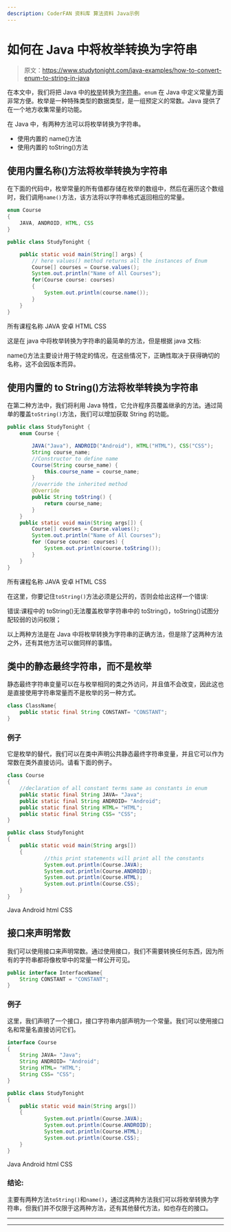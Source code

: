 ```yaml
---
description: CoderFAN 资料库 算法资料 Java示例
---
```


# 如何在 Java 中将枚举转换为字符串

> 原文：<https://www.studytonight.com/java-examples/how-to-convert-enum-to-string-in-java>

在本文中，我们将把 Java 中的[枚举](https://www.studytonight.com/java/enumerations.php)转换为[字符串](https://www.studytonight.com/java/string-handling-in-java.php)。`enum` 在 Java 中定义常量方面非常方便。枚举是一种特殊类型的数据类型，是一组预定义的常数。Java 提供了在一个地方收集常量的功能。

在 Java 中，有两种方法可以将枚举转换为字符串。

*   使用内置的 name()方法
*   使用内置的 toString()方法

## 使用内置名称()方法将枚举转换为字符串

在下面的代码中，枚举常量的所有值都存储在枚举的数组中，然后在遍历这个数组时，我们调用`name()`方法，该方法将以字符串格式返回相应的常量。

```java
enum Course
{
	JAVA, ANDROID, HTML, CSS
}

public class StudyTonight {

	public static void main(String[] args) {
		// here values() method returns all the instances of Enum
		Course[] courses = Course.values();
		System.out.println("Name of All Courses");
		for(Course course: courses)
		{
			System.out.println(course.name());
	    }
	}
}
```

所有课程名称
JAVA
安卓
HTML
CSS

这是在 java 中将枚举转换为字符串的最简单的方法，但是根据 java 文档:

name()方法主要设计用于特定的情况，在这些情况下，正确性取决于获得确切的名称，这不会因版本而异。

## 使用内置的 to String()方法将枚举转换为字符串

在第二种方法中，我们将利用 Java 特性，它允许程序员覆盖继承的方法。通过简单的覆盖`toString()`方法，我们可以增加获取 String 的功能。

```java
public class StudyTonight {
	enum Course {

		JAVA("Java"), ANDROID("Android"), HTML("HTML"), CSS("CSS");
		String course_name;
		//Constructor to define name
		Course(String course_name) {
			this.course_name = course_name;
		}
		//override the inherited method
		@Override
		public String toString() {
			return course_name;
		}
	}
	public static void main(String args[]) {
		Course[] courses = Course.values();
		System.out.println("Name of All Courses");
		for (Course course: courses) {
			System.out.println(course.toString());
		}
	}
}
```

所有课程名称
JAVA
安卓
HTML
CSS

在这里，你要记住`toString()`方法必须是公开的，否则会给出这样一个错误:

错误:课程中的 toString()无法覆盖枚举字符串中的 toString()，toString()试图分配较弱的访问权限；

以上两种方法是在 Java 中将枚举转换为字符串的正确方法，但是除了这两种方法之外，还有其他方法可以做同样的事情。

## 类中的静态最终字符串，而不是枚举

静态最终字符串变量可以在与枚举相同的类之外访问，并且值不会改变，因此这也是直接使用字符串常量而不是枚举的另一种方式。

```java
class ClassName{
	public static final String CONSTANT= "CONSTANT";
}
```

### 例子

它是枚举的替代，我们可以在类中声明公共静态最终字符串变量，并且它可以作为常数在类外直接访问。请看下面的例子。

```java
class Course
{
    //declaration of all constant terms same as constants in enum
    public static final String JAVA= "Java";
    public static final String ANDROID= "Android";
    public static final String HTML= "HTML";
    public static final String CSS= "CSS";
}

public class StudyTonight
{
    public static void main(String args[])
    {
            //this print statements will print all the constants
            System.out.println(Course.JAVA);
            System.out.println(Course.ANDROID);
            System.out.println(Course.HTML);
            System.out.println(Course.CSS);
    }
}
```

Java
Android
html
CSS

## 接口来声明常数

我们可以使用接口来声明常数。通过使用接口，我们不需要转换任何东西，因为所有的字符串都将像枚举中的常量一样公开可见。

```java
public interface InterfaceName{
    String CONSTANT = "CONSTANT";
}
```

### 例子

这里，我们声明了一个接口，接口字符串内部声明为一个常量。我们可以使用接口名和常量名直接访问它们。

```java
interface Course
{
    String JAVA= "Java";
    String ANDROID= "Android";
    String HTML= "HTML";
    String CSS= "CSS";
}

public class StudyTonight
{
    public static void main(String args[])
    {
            System.out.println(Course.JAVA);
            System.out.println(Course.ANDROID);
            System.out.println(Course.HTML);
            System.out.println(Course.CSS);
    }
}
```

Java
Android
html
CSS

### 结论:

主要有两种方法`toString()`和`name()`，通过这两种方法我们可以将枚举转换为字符串，但我们并不仅限于这两种方法，还有其他替代方法，如也存在的接口。

* * *

* * *